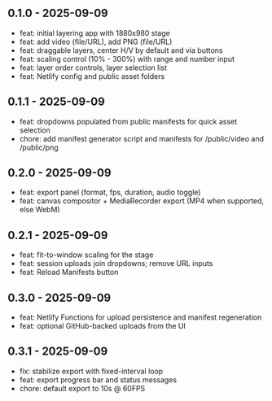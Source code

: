 ## 0.1.0 - 2025-09-09
- feat: initial layering app with 1880x980 stage
- feat: add video (file/URL), add PNG (file/URL)
- feat: draggable layers, center H/V by default and via buttons
- feat: scaling control (10% - 300%) with range and number input
- feat: layer order controls, layer selection list
- feat: Netlify config and public asset folders
## 0.1.1 - 2025-09-09
- feat: dropdowns populated from public manifests for quick asset selection
- chore: add manifest generator script and manifests for /public/video and /public/png
## 0.2.0 - 2025-09-09
- feat: export panel (format, fps, duration, audio toggle)
- feat: canvas compositor + MediaRecorder export (MP4 when supported, else WebM)
## 0.2.1 - 2025-09-09
- feat: fit-to-window scaling for the stage
- feat: session uploads join dropdowns; remove URL inputs
- feat: Reload Manifests button
## 0.3.0 - 2025-09-09
- feat: Netlify Functions for upload persistence and manifest regeneration
- feat: optional GitHub-backed uploads from the UI
## 0.3.1 - 2025-09-09
- fix: stabilize export with fixed-interval loop
- feat: export progress bar and status messages
- chore: default export to 10s @ 60FPS
